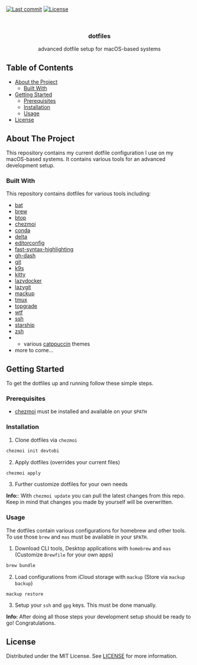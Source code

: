 <!--
*** To avoid retyping too much info. Do a search and replace for the following:
*** devtobi/dotfiles, twitter_handle, email
-->

<!-- PROJECT SHIELDS -->
<!--
*** I'm using markdown "reference style" links for readability.
*** Reference links are enclosed in brackets [ ] instead of parentheses ( ).
*** See the bottom of this document for the declaration of the reference variables
*** for contributors-url, forks-url, etc. This is an optional, concise syntax you may use.
*** https://www.markdownguide.org/basic-syntax/#reference-style-links
-->

[![Last commit][commit-shield]][commit-url] [![License][license-shield]][license-url]

<br />
<p align="center">
  <h3 align="center">dotfiles</h3>

  <p align="center">
    advanced dotfile setup for macOS-based systems
  </p>
</p>

<!-- TABLE OF CONTENTS -->

## Table of Contents

- [About the Project](#about-the-project)
  - [Built With](#built-with)
  <!--* formatting comment -->
- [Getting Started](#getting-started)
  - [Prerequisites](#prerequisites)
  - [Installation](#installation)
  - [Usage](#usage)
  <!--* formatting comment -->
- [License](#license)

<!-- ABOUT THE PROJECT -->

## About The Project

This repository contains my current dotfile configuration I use on my macOS-based systems.
It contains various tools for an advanced development setup.

### Built With

This repository contains dotfiles for various tools including:

- [bat](https://github.com/sharkdp/bat)
- [brew](https://brew.sh)
- [btop](https://github.com/aristocratos/btop)
- [chezmoi](https://www.chezmoi.io)
- [conda](https://conda.io)
- [delta](https://github.com/dandavison/delta)
- [editorconfig](https://editorconfig.org)
- [fast-syntax-highlighting](https://github.com/zdharma-continuum/fast-syntax-highlighting)
- [gh-dash](https://github.com/dlvhdr/gh-dash)
- [git](https://git-scm.com)
- [k9s](https://k9scli.io)
- [kitty](https://github.com/kovidgoyal/kitty)
- [lazydocker](https://github.com/jesseduffield/lazydocker)
- [lazygit](https://github.com/jesseduffield/lazygit)
- [mackup](https://github.com/lra/mackup)
- [tmux](https://github.com/tmux/tmux)
- [topgrade](https://github.com/topgrade-rs/topgrade)
- [wtf](https://wtfutil.com)
- [ssh](https://www.ssh.com)
- [starship](https://starship.rs)
- [zsh](https://www.zsh.org)
- - various [catppuccin](https://catppuccin.com) themes
- more to come...

<!-- GETTING STARTED -->

## Getting Started

To get the dotfiles up and running follow these simple steps.

### Prerequisites

- [chezmoi](https://www.chezmoi.io/install/) must be installed and available on your `$PATH`

### Installation

1. Clone dotfiles via `chezmoi`

```sh
chezmoi init devtobi
```

2. Apply dotfiles (overrides your current files)

```sh
chezmoi apply
```

3. Further customize dotfiles for your own needs

**Info:**: With `chezmoi update` you can pull the latest changes from this repo. Keep in mind that changes you made by yourself will be overwritten.

### Usage

The dotfiles contain various configurations for homebrew and other tools.
To use those `brew` and `mas` must be available in your `$PATH`.

1. Download CLI tools, Desktop applications with `homebrew` and `mas` (Customize `Brewfile` for your own apps)

```sh
brew bundle
```

2. Load configurations from iCloud storage with `mackup` (Store via `mackup backup`)

```sh
mackup restore
```

3. Setup your `ssh` and `gpg` keys. This must be done manually.

**Info:** After doing all those steps your development setup should be ready to go! Congratulations.

## License

Distributed under the MIT License. See [LICENSE][license-url] for more information.

[license-shield]: https://img.shields.io/github/license/devtobi/dotfiles.svg?style=for-the-badge&logo=github
[license-url]: https://github.com/devtobi/dotfiles/blob/main/LICENSE
[commit-shield]: https://img.shields.io/github/last-commit/devtobi/dotfiles?style=for-the-badge&logo=github
[commit-url]: https://github.com/devtobi/dotfiles/commit/main
